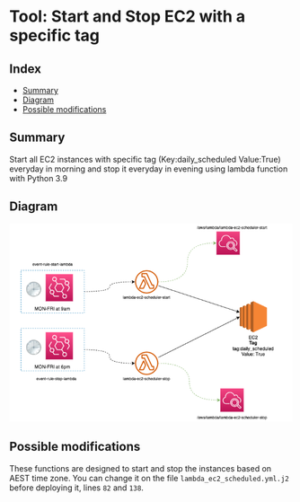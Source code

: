 # Tool: Start and Stop EC2 with a specific tag

## Index

- [Summary](#summary)
- [Diagram](#diagram)
- [Possible modifications](#possible-modifications)

## Summary

Start all EC2 instances with specific tag (Key:daily_scheduled Value:True) everyday in morning and stop it everyday in evening using lambda function with Python 3.9

## Diagram

![lambda-diagram](/imgs/start_stop_lambda.png)

## Possible modifications

These functions are designed to start and stop the instances based on AEST time zone. You can change it on the file `lambda_ec2_scheduled.yml.j2` before deploying it, lines `82` and `138`.

